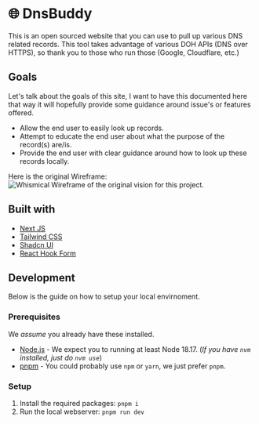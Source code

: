 # 🌐 DnsBuddy

This is an open sourced website that you can use to pull up various DNS related records. This tool takes advantage of various DOH APIs (DNS over HTTPS), so thank you to those who run those (Google, Cloudflare, etc.)

## Goals

Let's talk about the goals of this site, I want to have this documented here that way it will hopefully provide some guidance around issue's or features offered.

- Allow the end user to easily look up records.
- Attempt to educate the end user about what the purpose of the record(s) are/is.
- Provide the end user with clear guidance around how to look up these records locally.

Here is the original Wireframe:![Whismical Wireframe of the original vision for this project.](https://i.imgur.com/KO1xPGo.png)

## Built with

- [Next JS](https://nextjs.org/)
- [Tailwind CSS](https://tailwindcss.com/)
- [Shadcn UI](https://ui.shadcn.com)
- [React Hook Form](https://www.react-hook-form.com/)

## Development

Below is the guide on how to setup your local envirnoment.

### Prerequisites

We _assume_ you already have these installed.

- [Node.js](https://nodejs.org/en) - We expect you to running at least Node 18.17. (_If you have `nvm` installed, just do `nvm use`_)
- [pnpm](https://pnpm.io/) - You could probably use `npm` or `yarn`, we just prefer `pnpm`.

### Setup

1. Install the required packages: `pnpm i`
2. Run the local webserver: `pnpm run dev`

